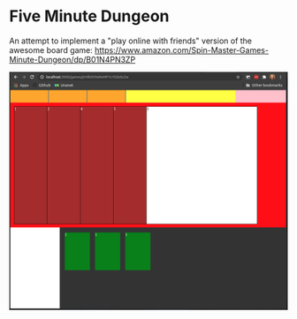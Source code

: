 # Five Minute Dungeon

An attempt to implement a "play online with friends" version of the awesome board game:
https://www.amazon.com/Spin-Master-Games-Minute-Dungeon/dp/B01N4PN3ZP


![current game layout progress](docs/wip_screenshot.png)
